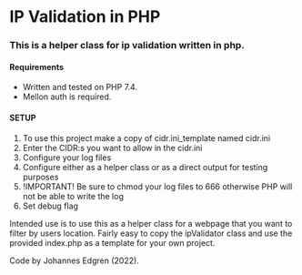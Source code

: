 # IP Validation in PHP

### This is a helper class for ip validation written in php. 

#### Requirements 
* Written and tested on PHP 7.4. 
* Mellon auth is required.

#### SETUP
1. To use this project make a copy of cidr.ini_template named cidr.ini
2. Enter the CIDR:s you want to allow in the cidr.ini 
3. Configure your log files
4. Configure either as a helper class or as a direct output for testing purposes
5. !IMPORTANT! Be sure to chmod your log files to 666 otherwise PHP will not be able to write the log
6. Set debug flag

Intended use is to use this as a helper class for a webpage that you want to filter by users location.
Fairly easy to copy the ipValidator class and use the provided index.php as a template for your own project.


Code by Johannes Edgren (2022). 